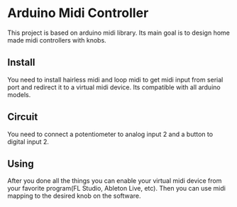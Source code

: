 # Arduino Midi Controller
This project is based on arduino midi library. Its main goal is to design home made midi controllers with knobs.
## Install
You need to install hairless midi and loop midi to get midi input from serial port and redirect it to a virtual midi device.
Its compatible with all arduino models.
## Circuit
You need to connect a potentiometer to analog input 2 and a button to digital input 2.
## Using
After you done all the things you can enable your virtual midi device from your favorite program(FL Studio, Ableton Live, etc).
Then you can use midi mapping to the desired knob on the software.